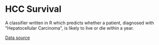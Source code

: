 # HCC Survival
A classifier written in R which predicts whether a patient, diagnosed with "Hepatocellular Carcinoma", is likely to live or die within a year.

[Data source](https://archive.ics.uci.edu/ml/datasets/HCC+Survival)
